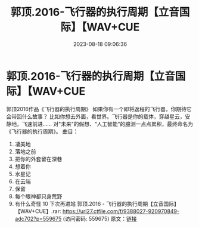 ﻿---
title: 郭顶.2016-飞行器的执行周期【立音国际】【WAV+CUE
date: 2023-08-18 09:06:36
categories: WAV车载音乐、镜像
tags: 华语中文
---
# 郭顶.2016-飞行器的执行周期【立音国际】【WAV+CUE

郭顶2016作品《飞行器的执行周期》
如果你有一个即将返程的飞行器，你期待它会带回什么故事？
比如你想去外面，看世界。飞行器是你的载体，穿越星云，安静地，飞速前进……
对"未来"的假想、“人工智能”的臆测一点点累积，最终命名为《飞行器的执行周期》。
曲目：
1. 凄美地
2. 落地之前
3. 把你的外套留在深巷
4. 想着你
5. 水星记
6. 在云端
7. 保留
8. 每个眼神都只身荒野
9. 有什么奇怪
10 下次再进站
郭顶.2016 - 飞行器的执行周期【立音国际】【WAV+CUE】.rar: https://url27.ctfile.com/f/9388027-920970849-adc702?p=559675
(访问密码: 559675)
原文：[链接](https://blog.sina.com.cn/s/blog_1647c7e760103135z.html)